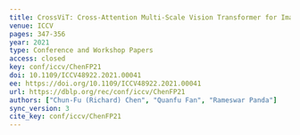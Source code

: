```yaml
---
title: CrossViT: Cross-Attention Multi-Scale Vision Transformer for Image Classification.
venue: ICCV
pages: 347-356
year: 2021
type: Conference and Workshop Papers
access: closed
key: conf/iccv/ChenFP21
doi: 10.1109/ICCV48922.2021.00041
ee: https://doi.org/10.1109/ICCV48922.2021.00041
url: https://dblp.org/rec/conf/iccv/ChenFP21
authors: ["Chun-Fu (Richard) Chen", "Quanfu Fan", "Rameswar Panda"]
sync_version: 3
cite_key: conf/iccv/ChenFP21
---
```

